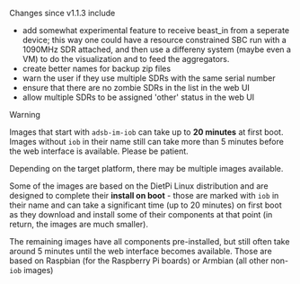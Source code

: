 Changes since v1.1.3 include
- add somewhat experimental feature to receive beast_in from a seperate device; this way one could have a resource constrained SBC run with a 1090MHz SDR attached, and then use a differeny system (maybe even a VM) to do the visualization and to feed the aggregators.
- create better names for backup zip files
- warn the user if they use multiple SDRs with the same serial number
- ensure that there are no zombie SDRs in the list in the web UI
- allow multiple SDRs to be assigned 'other' status in the web UI

> [!WARNING]
> Images that start with `adsb-im-iob` can take up to **20 minutes** at first boot. Images without `iob` in their name still can take more than 5 minutes before the web interface is available. Please be patient.

Depending on the target platform, there may be multiple images available.

Some of the images are based on the DietPi Linux distribution and are designed to complete their **install on boot** - those are marked with `iob` in their name and can take a significant time (up to 20 minutes) on first boot as they download and install some of their components at that point (in return, the images are much smaller).

The remaining images have all components pre-installed, but still often take around 5 minutes until the web interface becomes available. Those are based on Raspbian (for the Raspberry Pi boards) or Armbian (all other non-`iob` images)



